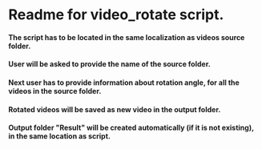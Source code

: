 # Readme for video_rotate script.

#### The script has to be located in the same localization as videos source folder. 
#### User will be asked to provide the name of the source folder. 
#### Next user has to provide information about rotation angle, for all the videos in the source folder.
#### Rotated videos will be saved as new video in the output folder.
#### Output folder "Result" will be created automatically (if it is not existing), in the same location as script.

